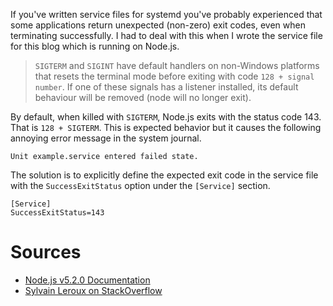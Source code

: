 If you've written service files for systemd you've probably experienced that some applications return unexpected (non-zero) exit codes, even when terminating successfully. I had to deal with this when I wrote the service file for this blog which is running on Node.js.

>`SIGTERM` and `SIGINT` have default handlers on non-Windows platforms that resets the terminal mode before exiting with code `128 + signal number`. If one of these signals has a listener installed, its default behaviour will be removed (node will no longer exit).

By default, when killed with `SIGTERM`, Node.js exits with the status code 143. That is `128 + SIGTERM`. This is expected behavior but it causes the following annoying error message in the system journal.

	Unit example.service entered failed state.

The solution is to explicitly define the expected exit code in the service file with the `SuccessExitStatus` option under the `[Service]` section. 

	[Service]
	SuccessExitStatus=143

# Sources
- [Node.js v5.2.0 Documentation](https://nodejs.org/api/process.html)
- [Sylvain Leroux on StackOverflow](http://stackoverflow.com/a/25136737)
